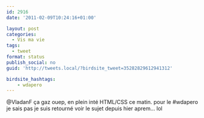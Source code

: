 ```yaml
---
id: 2916
date: '2011-02-09T10:24:16+01:00'

layout: post
categories:
  - Vis ma vie
tags:
  - tweet
format: status
publish_social: no
guid: 'http://tweets.local/?birdsite_tweet=35282829612941312'

birdsite_hashtags:
    - wdapero
---
```


@VladanF ça gaz ouep, en plein inté HTML/CSS ce matin. pour le #wdapero je sais pas je suis retourné voir le sujet depuis hier aprem… lol